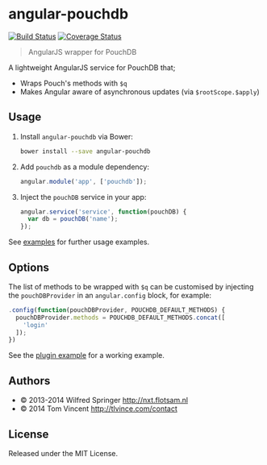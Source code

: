 # angular-pouchdb

[![Build Status][travis-image]][travis-url]
[![Coverage Status][coveralls-image]][coveralls-url]

> AngularJS wrapper for PouchDB

A lightweight AngularJS service for PouchDB that;

* Wraps Pouch's methods with `$q`
* Makes Angular aware of asynchronous updates (via `$rootScope.$apply`)

[travis-image]: https://img.shields.io/travis/angular-pouchdb/angular-pouchdb.svg
[travis-url]: https://travis-ci.org/angular-pouchdb/angular-pouchdb
[coveralls-image]: https://img.shields.io/coveralls/angular-pouchdb/angular-pouchdb.svg
[coveralls-url]: https://coveralls.io/r/angular-pouchdb/angular-pouchdb

## Usage

1. Install `angular-pouchdb` via Bower:

    ```bash
    bower install --save angular-pouchdb
    ```

2. Add `pouchdb` as a module dependency:

    ```js
    angular.module('app', ['pouchdb']);
    ```

3. Inject the `pouchDB` service in your app:

    ```js
    angular.service('service', function(pouchDB) {
      var db = pouchDB('name');
    });
    ```

See [examples](examples) for further usage examples.

## Options

The list of methods to be wrapped with `$q` can be customised by injecting the
`pouchDBProvider` in an `angular.config` block, for example:

```js
.config(function(pouchDBProvider, POUCHDB_DEFAULT_METHODS) {
  pouchDBProvider.methods = POUCHDB_DEFAULT_METHODS.concat([
    'login'
  ]);
})
```

See the [plugin example](examples/plugins) for a working example.

## Authors

* © 2013-2014 Wilfred Springer <http://nxt.flotsam.nl>
* © 2014 Tom Vincent <http://tlvince.com/contact>

## License

Released under the MIT License.

